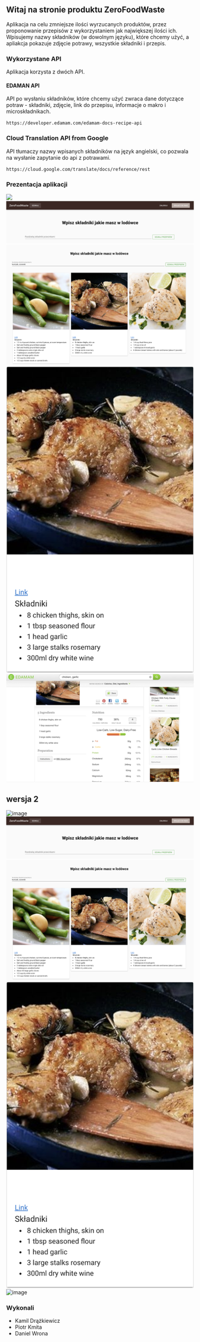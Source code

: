 ## Witaj na stronie produktu ZeroFoodWaste

Aplikacja na celu zmniejsze ilości wyrzucanych produktów, przez proponowanie przepisów z 
wykorzystaniem jak największej ilości ich. Wpisujemy nazwy składników (w dowolnym języku), które chcemy użyć,
 a apliakcja pokazuje zdjęcie potrawy, wszystkie składniki i przepis.

### Wykorzystane API

Aplikacja korzysta z dwóch API.


#### EDAMAN API


API po wysłaniu składników, które chcemy użyć zwraca dane dotyczące potraw - składniki, zdjęcie, link do przepisu, informacje o makro i microskładnikach.

```
https://developer.edamam.com/edamam-docs-recipe-api
```

### Cloud Translation API from Google

API tłumaczy nazwy wpisanych składników na język angielski, co pozwala na wysłanie zapytanie do api z potrawami.

```
https://cloud.google.com/translate/docs/reference/rest
```

### Prezentacja aplikacji


<img src="ghpscreenshots/start-page.png" style="max-width:100%;"/>
<img src="ghpscreenshots/search-page.png" style="max-width:100%;"/>
<img src="ghpscreenshots/search-page-results.png" style="max-width:100%;"/>
<img src="ghpscreenshots/result.png" style="max-width:100%;"/>
<img src="ghpscreenshots/edamam-page.png" style="max-width:100%;"/>

## wersja 2


![image](ghpscreenshots/start-page.png)
![image](ghpscreenshots/search-page.png)
![image](ghpscreenshots/search-page-results.png)
![image](ghpscreenshots/result.png)
![image](ghpscreenshots/edamam.png)


### Wykonali

- Kamil Drążkiewicz
- Piotr Kmita
- Daniel Wrona


